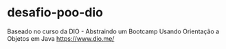 # desafio-poo-dio

Baseado no curso da DIO - Abstraindo um Bootcamp Usando Orientação a Objetos em Java
https://www.dio.me/